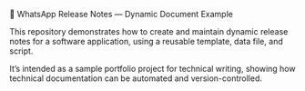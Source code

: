 📄 WhatsApp Release Notes — Dynamic Document Example

This repository demonstrates how to create and maintain dynamic release notes for a software application, using a reusable template, data file, and script.

It’s intended as a sample portfolio project for technical writing, showing how technical documentation can be automated and version-controlled.
